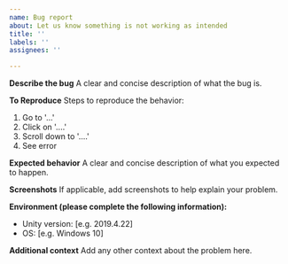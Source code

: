 ```yaml
---
name: Bug report
about: Let us know something is not working as intended
title: ''
labels: ''
assignees: ''

---
```


**Describe the bug**
A clear and concise description of what the bug is.

**To Reproduce**
Steps to reproduce the behavior:
1. Go to '...'
2. Click on '....'
3. Scroll down to '....'
4. See error

**Expected behavior**
A clear and concise description of what you expected to happen.

**Screenshots**
If applicable, add screenshots to help explain your problem.

**Environment (please complete the following information):**
 - Unity version: [e.g. 2019.4.22] 
 - OS: [e.g. Windows 10]

**Additional context**
Add any other context about the problem here.

